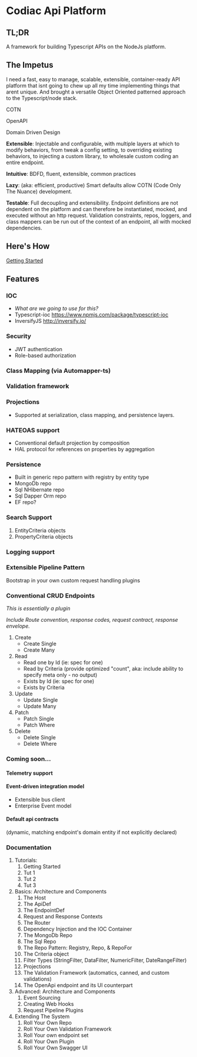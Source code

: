 # Codiac Api Platform

## TL;DR

A framework for building Typescript APIs on the NodeJs platform. 


## The Impetus

I need a fast, easy to manage, scalable, extensible, container-ready API platform that isnt going to chew up all my time implementing things that arent unique.  And brought a versatile Object Oriented patterned approach to the Typescript/node stack.

COTN

OpenAPI

Domain Driven Design


**Extensible**: Injectable and configurable, with multiple layers at which to modify behaviors, from tweak a config setting, to overriding existing behaviors, to injecting a custom library, to wholesale custom coding an entire endpoint.


**Intuitive**: 
BDFD, fluent, extensible, common practices

**Lazy**: (aka: efficient, productive) Smart defaults allow COTN (Code Only The Nuance) development.

**Testable**: Full decoupling and extensibility.  Endpoint definitions are not dependent on the platform and can therefore be instantiated, mocked, and executed without an http request.  Validation constraints, repos, loggers, and class mappers can be run out of the context of an endpoint, all with mocked dependencies.


## Here's How

[Getting Started](./getting-started)




## Features

### IOC
* *What are we going to use for this?*
* Typescript-ioc https://www.npmjs.com/package/typescript-ioc
* InversifyJS http://inversify.io/

### Security 
* JWT authentication
* Role-based authorization
### Class Mapping (via Automapper-ts)
### Validation framework
### Projections
* Supported at serialization, class mapping, and persistence layers.
### HATEOAS support
* Conventional default projection by composition
* HAL protocol for references on properties by aggregation 
### Persistence 
* Built in generic repo pattern with registry by entity type
* MongoDb repo
* Sql NHibernate repo
* Sql Dapper Orm repo
* EF repo?
### Search Support
1. EntityCriteria objects
1. PropertyCriteria objects
### Logging support


### Extensible Pipeline Pattern 

Bootstrap in your own custom request handling plugins


### Conventional CRUD Endpoints

*This is essentially a plugin*

*Include Route convention, response codes, request contract, response envelope.*

1. Create
    * Create Single
    * Create Many
1. Read
    * Read one by Id (ie: spec for one)
    * Read by Criteria  (provide optimized "count", aka: include ability to specify meta only - no output)
    * Exists by Id (ie: spec for one)
    * Exists by Criteria
1. Update
    * Update Single
    * Update Many
1. Patch
    * Patch Single
    * Patch Where
1. Delete
    * Delete Single
    * Delete Where



### Coming soon...
#### Telemetry support
#### Event-driven integration model
* Extensible bus client
* Enterprise Event model

#### Default api contracts 
(dynamic, matching endpoint's domain entity if not explicitly declared)



### Documentation

1. Tutorials:
    1. Getting Started
    1. Tut 1 
    1. Tut 2 
    1. Tut 3 
1. Basics: Architecture and Components
    1. The Host
    1. The ApiDef
    1. The EndpointDef
    1. Request and Response Contexts
    1. The Router
    1. Dependency Injection and the IOC Container
    1. The MongoDb Repo
    1. The Sql Repo
    1. The Repo Pattern: Registry, Repo, & RepoFor
    1. The Criteria object
    1. Filter Types (StringFilter, DataFilter, NumericFilter, DateRangeFilter)
    1. Projections
    1. The Validation Framework (automatics, canned, and custom validations)
    1. The OpenApi endpoint and its UI counterpart
1. Advanced: Architecture and Components
    1. Event Sourcing
    1. Creating Web Hooks
    1. Request Pipeline Plugins
1. Extending The System
    1. Roll Your Own Repo
    1. Roll Your Own Validation Framework
    1. Roll Your own endpoint set
    1. Roll Your Own Plugin
    1. Roll Your Own Swagger UI


